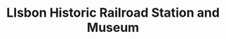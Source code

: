 ---
layout: repo
title: "LIsbon Historic Railroad Station and Museum"
id: 5872
permalink: repos/5872/
---